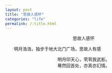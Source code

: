 ```yaml
---
layout: post
title: "思故人感怀"
categories: "life"
permalink: /:title.html
---
```


<center>思故人感怀</center>

&emsp;&emsp;明月浩浩，独步于地大北门广场，思故人有感

<center>明月印天心，茕茕我武影。</center>
<center>蓦然回首处，亦真亦幻情。</center>
